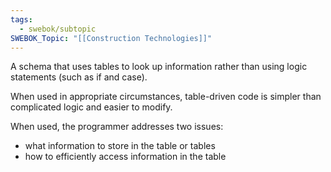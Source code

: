 ```yaml
---
tags:
  - swebok/subtopic
SWEBOK_Topic: "[[Construction Technologies]]"
---
```

A schema that uses tables to look up information rather than using logic statements (such as if and case).

When used in appropriate circumstances, table-driven code is simpler than complicated logic and easier to modify.

When used, the programmer addresses two issues:
- what information to store in the table or tables
- how to efficiently access information in the table